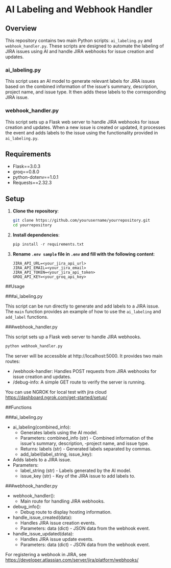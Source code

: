# AI Labeling and Webhook Handler

## Overview

This repository contains two main Python scripts: `ai_labeling.py` and `webhook_handler.py`.
These scripts are designed to automate the labeling of JIRA issues using AI and handle JIRA webhooks for issue creation and updates.

### ai_labeling.py

This script uses an AI model to generate relevant labels for JIRA issues based on the combined information of the issue's summary, description, project name, and issue type.
It then adds these labels to the corresponding JIRA issue.

### webhook_handler.py

This script sets up a Flask web server to handle JIRA webhooks for issue creation and updates.
When a new issue is created or updated, it processes the event and adds labels to the issue using the functionality provided in `ai_labeling.py`.

## Requirements

- Flask==3.0.3
- groq==0.8.0
- python-dotenv==1.0.1
- Requests==2.32.3

## Setup

1. **Clone the repository**:
   ```sh
   git clone https://github.com/yourusername/yourrepository.git
   cd yourrepository
   ```

2. **Install dependencies**:
    ```python
    pip install -r requirements.txt
    ```
2. **Rename `.env sample` file in `.env` and fill with the following content**:
    ``` env
    JIRA_API_URL=<your_jira_api_url>
    JIRA_API_EMAIL=<your_jira_email>
    JIRA_API_TOKEN=<your_jira_api_token>
    GROQ_API_KEY=<your_groq_api_key>
    ```

##Usage

###ai_labeling.py

This script can be run directly to generate and add labels to a JIRA issue. The `main` function provides an example of how to use the `ai_labeling` and `add_label` functions.

###webhook_handler.py

This script sets up a Flask web server to handle JIRA webhooks.
``` python
python webhook_handler.py
```

The server will be accessible at http://localhost:5000. It provides two main routes:

- /webhook-handler: Handles POST requests from JIRA webhooks for issue creation and updates.
- /debug-info: A simple GET route to verify the server is running.

You can use NGROK for local test with jira cloud
https://dashboard.ngrok.com/get-started/setup/

##Functions

###ai_labeling.py

- ai_labeling(combined_info):
    - Generates labels using the AI model.
    - Parameters: combined_info (str) - Combined information of the issue's summary, description, -project name, and issue type.
    - Returns: labels (str) - Generated labels separated by commas.
    - add_label(label_string, issue_key):
- Adds labels to a JIRA issue.
- Parameters:
    - label_string (str) - Labels generated by the AI model.
    - issue_key (str) - Key of the JIRA issue to add labels to.

###webhook_handler.py

- webhook_handler():
    - Main route for handling JIRA webhooks.
- debug_info():
    - Debug route to display hosting information.
- handle_issue_created(data):
    - Handles JIRA issue creation events.
    - Parameters: data (dict) - JSON data from the webhook event.
- handle_issue_updated(data):
    - Handles JIRA issue update events.
    - Parameters: data (dict) - JSON data from the webhook event.

For registering a webhook in JIRA, see https://developer.atlassian.com/server/jira/platform/webhooks/